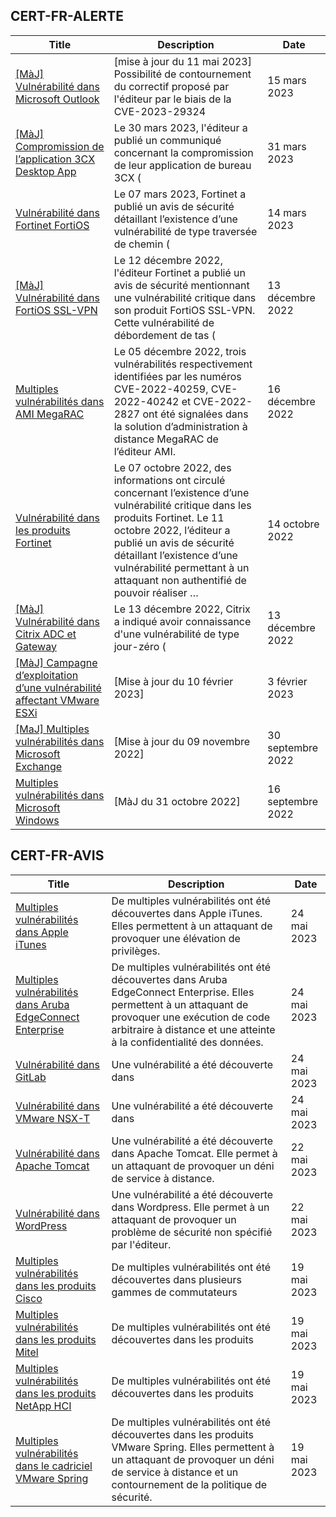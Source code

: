 
## CERT-FR-ALERTE
|Title|Description|Date|
|---|---|---|
| [[MàJ] Vulnérabilité dans Microsoft Outlook](https://www.cert.ssi.gouv.fr/alerte/CERTFR-2023-ALE-002/) | [mise à jour du 11 mai 2023] Possibilité de contournement du correctif proposé par l'éditeur par le biais de la CVE-2023-29324 | 15 mars 2023 |
| [[MàJ] Compromission de l’application 3CX Desktop App](https://www.cert.ssi.gouv.fr/alerte/CERTFR-2023-ALE-003/) | Le 30 mars 2023, l'éditeur a publié un communiqué concernant la compromission de leur application de bureau 3CX ( | 31 mars 2023 |
| [Vulnérabilité dans Fortinet FortiOS](https://www.cert.ssi.gouv.fr/alerte/CERTFR-2023-ALE-001/) | Le 07 mars 2023, Fortinet a publié un avis de sécurité détaillant l’existence d’une vulnérabilité de type traversée de chemin ( | 14 mars 2023 |
| [[MàJ] Vulnérabilité dans FortiOS SSL-VPN](https://www.cert.ssi.gouv.fr/alerte/CERTFR-2022-ALE-012/) | Le 12 décembre 2022, l'éditeur Fortinet a publié un avis de sécurité mentionnant une vulnérabilité critique dans son produit FortiOS SSL-VPN. Cette vulnérabilité de débordement de tas ( | 13 décembre 2022 |
| [Multiples vulnérabilités dans AMI MegaRAC](https://www.cert.ssi.gouv.fr/alerte/CERTFR-2022-ALE-014/) | Le 05 décembre 2022, trois vulnérabilités respectivement identifiées par les numéros CVE-2022-40259, CVE-2022-40242 et CVE-2022-2827 ont été signalées dans la solution d’administration à distance MegaRAC de l’éditeur AMI. | 16 décembre 2022 |
| [Vulnérabilité dans les produits Fortinet](https://www.cert.ssi.gouv.fr/alerte/CERTFR-2022-ALE-011/) | Le 07 octobre 2022, des informations ont circulé concernant l’existence d’une vulnérabilité critique dans les produits Fortinet. Le 11 octobre 2022, l’éditeur a publié un avis de sécurité détaillant l’existence d’une vulnérabilité permettant à un attaquant non authentifié de pouvoir réaliser … | 14 octobre 2022 |
| [[MàJ] Vulnérabilité dans Citrix ADC et Gateway](https://www.cert.ssi.gouv.fr/alerte/CERTFR-2022-ALE-013/) | Le 13 décembre 2022, Citrix a indiqué avoir connaissance d'une vulnérabilité de type jour-zéro ( | 13 décembre 2022 |
| [[MàJ] Campagne d’exploitation d’une vulnérabilité affectant VMware ESXi](https://www.cert.ssi.gouv.fr/alerte/CERTFR-2023-ALE-015/) | [Mise à jour du 10 février 2023] | 3 février 2023 |
| [[MaJ] Multiples vulnérabilités dans Microsoft Exchange](https://www.cert.ssi.gouv.fr/alerte/CERTFR-2022-ALE-008/) | [Mise à jour du 09 novembre 2022] | 30 septembre 2022 |
| [Multiples vulnérabilités dans Microsoft Windows](https://www.cert.ssi.gouv.fr/alerte/CERTFR-2022-ALE-007/) | [MàJ du 31 octobre 2022] | 16 septembre 2022 |
## CERT-FR-AVIS
|Title|Description|Date|
|---|---|---|
| [Multiples vulnérabilités dans Apple iTunes](https://www.cert.ssi.gouv.fr/avis/CERTFR-2023-AVI-0408/) | De multiples vulnérabilités ont été découvertes dans Apple iTunes. Elles permettent à un attaquant de provoquer une élévation de privilèges. | 24 mai 2023 |
| [Multiples vulnérabilités dans Aruba EdgeConnect Enterprise](https://www.cert.ssi.gouv.fr/avis/CERTFR-2023-AVI-0407/) | De multiples vulnérabilités ont été découvertes dans Aruba EdgeConnect Enterprise. Elles permettent à un attaquant de provoquer une exécution de code arbitraire à distance et une atteinte à la confidentialité des données. | 24 mai 2023 |
| [Vulnérabilité dans GitLab](https://www.cert.ssi.gouv.fr/avis/CERTFR-2023-AVI-0406/) | Une vulnérabilité a été découverte dans  | 24 mai 2023 |
| [Vulnérabilité dans VMware NSX-T](https://www.cert.ssi.gouv.fr/avis/CERTFR-2023-AVI-0405/) | Une vulnérabilité a été découverte dans  | 24 mai 2023 |
| [Vulnérabilité dans Apache Tomcat](https://www.cert.ssi.gouv.fr/avis/CERTFR-2023-AVI-0404/) | Une vulnérabilité a été découverte dans Apache Tomcat. Elle permet à un attaquant de provoquer un déni de service à distance. | 22 mai 2023 |
| [Vulnérabilité dans WordPress](https://www.cert.ssi.gouv.fr/avis/CERTFR-2023-AVI-0402/) | Une vulnérabilité a été découverte dans Wordpress. Elle permet à un attaquant de provoquer un problème de sécurité non spécifié par l'éditeur. | 22 mai 2023 |
| [Multiples vulnérabilités dans les produits Cisco](https://www.cert.ssi.gouv.fr/avis/CERTFR-2023-AVI-0401/) | De multiples vulnérabilités ont été découvertes dans plusieurs gammes de commutateurs  | 19 mai 2023 |
| [Multiples vulnérabilités dans les produits Mitel](https://www.cert.ssi.gouv.fr/avis/CERTFR-2023-AVI-0400/) | De multiples vulnérabilités ont été découvertes dans les produits  | 19 mai 2023 |
| [Multiples vulnérabilités dans les produits NetApp HCI](https://www.cert.ssi.gouv.fr/avis/CERTFR-2023-AVI-0399/) | De multiples vulnérabilités ont été découvertes dans les produits  | 19 mai 2023 |
| [Multiples vulnérabilités dans le cadriciel VMware Spring](https://www.cert.ssi.gouv.fr/avis/CERTFR-2023-AVI-0398/) | De multiples vulnérabilités ont été découvertes dans les produits VMware Spring. Elles permettent à un attaquant de provoquer un déni de service à distance et un contournement de la politique de sécurité. | 19 mai 2023 |
